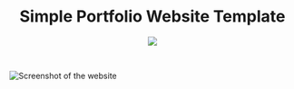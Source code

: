 <h1 align="center">Simple Portfolio Website Template</h1>
<p align="center">
    <img src="https://go-skill-icons.vercel.app/api/icons?i=html,css,bootstrap,js" />
</p>
<br/>

![Screenshot of the website](https://github.com/user-attachments/assets/6f79abf6-4c10-4ce2-8e59-818cde9e943e)
